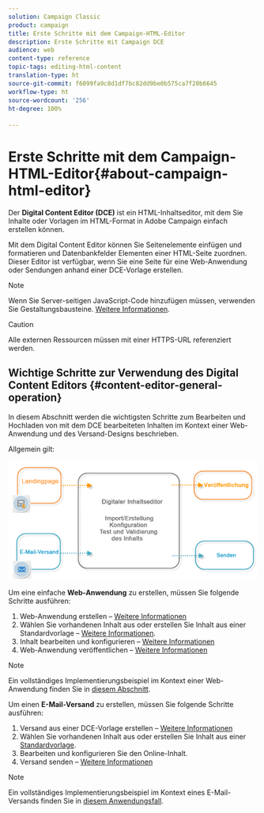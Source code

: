 ```yaml
---
solution: Campaign Classic
product: campaign
title: Erste Schritte mit dem Campaign-HTML-Editor
description: Erste Schritte mit Campaign DCE
audience: web
content-type: reference
topic-tags: editing-html-content
translation-type: ht
source-git-commit: f6099fa9c8d1df7bc82dd9be0b575ca7f20b6645
workflow-type: ht
source-wordcount: '256'
ht-degree: 100%

---
```



# Erste Schritte mit dem Campaign-HTML-Editor{#about-campaign-html-editor}

Der **Digital Content Editor (DCE)** ist ein HTML-Inhaltseditor, mit dem Sie Inhalte oder Vorlagen im HTML-Format in Adobe Campaign einfach erstellen können.

Mit dem Digital Content Editor können Sie Seitenelemente einfügen und formatieren und Datenbankfelder Elementen einer HTML-Seite zuordnen. Dieser Editor ist verfügbar, wenn Sie eine Seite für eine Web-Anwendung oder Sendungen anhand einer DCE-Vorlage erstellen.

>[!NOTE]
>
>Wenn Sie Server-seitigen JavaScript-Code hinzufügen müssen, verwenden Sie Gestaltungsbausteine. [Weitere Informationen](../../delivery/using/personalization-blocks.md).

>[!CAUTION]
>
>Alle externen Ressourcen müssen mit einer HTTPS-URL referenziert werden.

## Wichtige Schritte zur Verwendung des Digital Content Editors {#content-editor-general-operation}

In diesem Abschnitt werden die wichtigsten Schritte zum Bearbeiten und Hochladen von mit dem DCE bearbeiteten Inhalten im Kontext einer Web-Anwendung und des Versand-Designs beschrieben.

Allgemein gilt:

![](assets/dce_schema.png)

Um eine einfache **Web-Anwendung** zu erstellen, müssen Sie folgende Schritte ausführen:

1. Web-Anwendung erstellen – [Weitere Informationen](../../web/using/creating-a-landing-page.md)
1. Wählen Sie vorhandenen Inhalt aus oder erstellen Sie Inhalt aus einer Standardvorlage – [Weitere Informationen](../../web/using/template-management.md).
1. Inhalt bearbeiten und konfigurieren – [Weitere Informationen](../../web/using/editing-content.md)
1. Web-Anwendung veröffentlichen – [Weitere Informationen](../../web/using/creating-a-landing-page.md#step-3---publishing-content)

>[!NOTE]
>
>Ein vollständiges Implementierungsbeispiel im Kontext einer Web-Anwendung finden Sie in [diesem Abschnitt](../../web/using/creating-a-landing-page.md).

Um einen **E-Mail-Versand** zu erstellen, müssen Sie folgende Schritte ausführen:

1. Versand aus einer DCE-Vorlage erstellen – [Weitere Informationen](../../web/using/use-case--creating-an-email-delivery.md)
1. Wählen Sie vorhandenen Inhalt aus oder erstellen Sie Inhalt aus einer [Standardvorlage](../../web/using/template-management.md).
1. Bearbeiten und konfigurieren Sie den Online-Inhalt.
1. Versand senden – [Weitere Informationen](../../delivery/using/steps-about-delivery-creation-steps.md)

>[!NOTE]
>
>Ein vollständiges Implementierungsbeispiel im Kontext eines E-Mail-Versands finden Sie in [diesem Anwendungsfall](../../web/using/use-case--creating-an-email-delivery.md).
